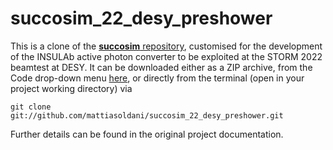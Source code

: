 # succosim_22_desy_preshower

This is a clone of the [**succosim** repository](https://github.com/mattiasoldani/succosim), customised for the development of the INSULAb active photon converter to be exploited at the STORM 2022 beamtest at DESY. It can be downloaded either as a ZIP archive, from the Code drop-down menu [here](https://github.com/mattiasoldani/succosim_22_desy_preshower), or directly from the terminal (open in your project working directory) via
```shell
git clone git://github.com/mattiasoldani/succosim_22_desy_preshower.git
```
Further details can be found in the original project documentation.
